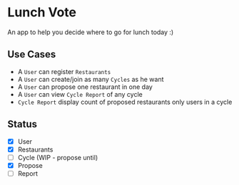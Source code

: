 # Lunch Vote

An app to help you decide where to go for lunch today :)

## Use Cases
- A `User` can register `Restaurants`
- A `User` can create/join as many `Cycles` as he want 
- A `User` can propose one restaurant in one day
- A `User` can view `Cycle Report` of any cycle
- `Cycle Report` display count of proposed restaurants only users in a cycle

## Status
- [x] User
- [x] Restaurants
- [ ] Cycle (WIP - propose until)
- [x] Propose
- [ ] Report
